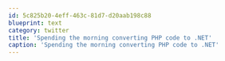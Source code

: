 ```yaml
---
id: 5c825b20-4eff-463c-81d7-d20aab198c88
blueprint: text
category: twitter
title: 'Spending the morning converting PHP code to .NET'
caption: 'Spending the morning converting PHP code to .NET'
---
```

